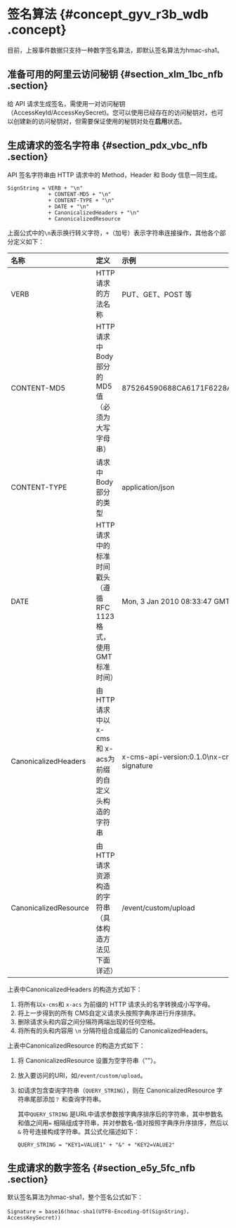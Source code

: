 # 签名算法 {#concept_gyv_r3b_wdb .concept}

目前，上报事件数据只支持一种数字签名算法，即默认签名算法为hmac-sha1。

## 准备可用的阿里云访问秘钥 {#section_xlm_1bc_nfb .section}

给 API 请求生成签名，需使用一对访问秘钥（AccessKeyId/AccessKeySecret\)。您可以使用已经存在的访问秘钥对，也可以创建新的访问秘钥对，但需要保证使用的秘钥对处在**启用**状态。

## 生成请求的签名字符串 {#section_pdx_vbc_nfb .section}

API 签名字符串由 HTTP 请求中的 Method，Header 和 Body 信息一同生成。

```
SignString = VERB + "\n"
             + CONTENT-MD5 + "\n"
             + CONTENT-TYPE + "\n"
             + DATE + "\n"
             + CanonicalizedHeaders + "\n"
             + CanonicalizedResource
```

上面公式中的`\n`表示换行转义字符，`+`（加号）表示字符串连接操作，其他各个部分定义如下：

|名称|定义|示例|
|:-|:-|:-|
|VERB|HTTP 请求的方法名称|PUT、GET、POST 等|
|CONTENT-MD5|HTTP 请求中 Body 部分的 MD5 值（必须为大写字母串）|875264590688CA6171F6228AF5BBB3D2|
|CONTENT-TYPE|请求中 Body 部分的类型|application/json|
|DATE|HTTP请求中的标准时间戳头（遵循 RFC 1123 格式，使用 GMT 标准时间）|Mon, 3 Jan 2010 08:33:47 GMT|
|CanonicalizedHeaders|由 HTTP 请求中以 x-cms 和 x-acs为前缀的自定义头构造的字符串|x-cms-api-version:0.1.0\\nx-cms-signature|
|CanonicalizedResource|由 HTTP 请求资源构造的字符串（具体构造方法见下面详述）|/event/custom/upload|

上表中CanonicalizedHeaders 的构造方式如下：

1.  将所有以`x-cms`和 `x-acs` 为前缀的 HTTP 请求头的名字转换成小写字母。
2.  将上一步得到的所有 CMS自定义请求头按照字典序进行升序排序。
3.  删除请求头和内容之间分隔符两端出现的任何空格。
4.  将所有的头和内容用 `\n` 分隔符组合成最后的 CanonicalizedHeaders。

上表中CanonicalizedResource 的构造方式如下：

1.  将 CanonicalizedResource 设置为空字符串（””）。
2.  放入要访问的URI，如`/event/custom/upload`。
3.  如请求包含查询字符串（`QUERY_STRING`），则在 CanonicalizedResource 字符串尾部添加`？` 和查询字符串。

    其中`QUERY_STRING` 是URL中请求参数按字典序排序后的字符串，其中参数名和值之间用`=` 相隔组成字符串，并对参数名-值对按照字典序升序排序，然后以 `&` 符号连接构成字符串。其公式化描述如下：

    ```
    QUERY_STRING = "KEY1=VALUE1" + "&" + "KEY2=VALUE2"
    ```


## 生成请求的数字签名 {#section_e5y_5fc_nfb .section}

默认签名算法为hmac-sha1，整个签名公式如下：

```
Signature = base16(hmac-sha1(UTF8-Encoding-Of(SignString)，AccessKeySecret))
```

